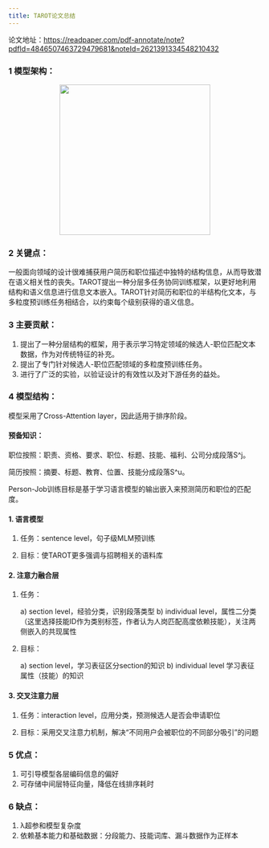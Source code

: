 ```yaml
---
title: TAROT论文总结
---
```


论文地址：https://readpaper.com/pdf-annotate/note?pdfId=4846507463729479681&noteId=2621391334548210432

### 1 模型架构：
<div align="center">
  <img src="/images/TAROT架构图.png" height="300" wight="350">
</div>

### 2 关键点：
一般面向领域的设计很难捕获用户简历和职位描述中独特的结构信息，从而导致潜在语义相关性的丧失。TAROT提出一种分层多任务协同训练框架，以更好地利用结构和语义信息进行信息文本嵌入。TAROT针对简历和职位的半结构化文本，与多粒度预训练任务相结合，以约束每个级别获得的语义信息。

### 3 主要贡献：
1. 提出了一种分层结构的框架，用于表示学习特定领域的候选人-职位匹配文本数据，作为对传统特征的补充。
2. 提出了专门针对候选人-职位匹配领域的多粒度预训练任务。
3. 进行了广泛的实验，以验证设计的有效性以及对下游任务的益处。

### 4 模型结构：
模型采用了Cross-Attention layer，因此适用于排序阶段。

#### 预备知识：
职位按照：职责、资格、要求、职位、标题、技能、福利、公司分成段落S^j。

简历按照：摘要、标题、教育、位置、技能分成段落S^u。

Person-Job训练目标是基于学习语言模型的输出嵌入来预测简历和职位的匹配度。

#### 1. 语言模型
  1. 任务：sentence level，句子级MLM预训练

  2. 目标：使TAROT更多强调与招聘相关的语料库

#### 2. 注意力融合层
1. 任务：

    a) section level，经验分类，识别段落类型
    b) individual level，属性二分类（这里选择技能ID作为类别标签，作者认为人岗匹配高度依赖技能），关注两侧嵌入的共现属性
2. 目标：

    a) section level，学习表征区分section的知识
    b) individual level 学习表征属性（技能）的知识

#### 3. 交叉注意力层
  
  1. 任务：interaction level，应用分类，预测候选人是否会申请职位
  
  2. 目标：采用交叉注意力机制，解决“不同用户会被职位的不同部分吸引”的问题

### 5 优点：

1. 可引导模型各层编码信息的偏好
2. 可存储中间层特征向量，降低在线排序耗时

### 6 缺点：

1. λ超参和模型复杂度
2. 依赖基本能力和基础数据：分段能力、技能词库、漏斗数据作为正样本